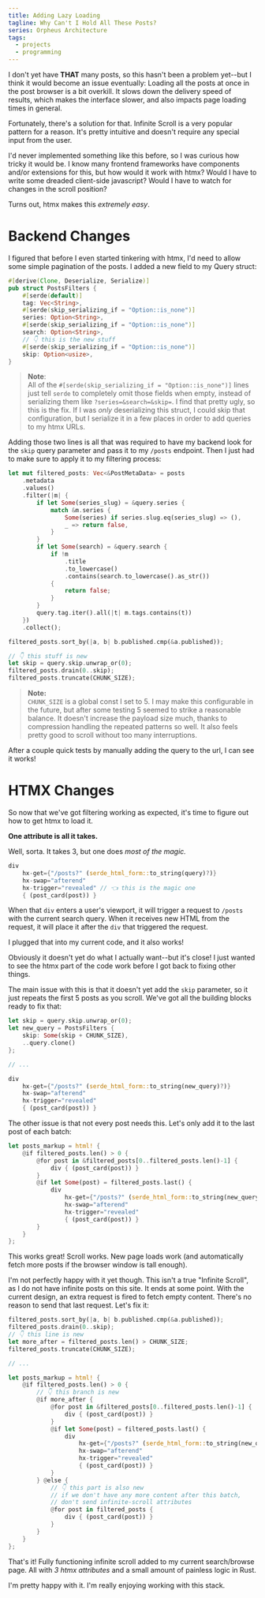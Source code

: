 ```yaml
---
title: Adding Lazy Loading
tagline: Why Can't I Hold All These Posts?
series: Orpheus Architecture
tags:
  - projects
  - programming
---
```


I don't yet have **THAT** many posts, so this hasn't been a problem yet--but I
think it would become an issue eventually: Loading all the posts at once in the
post browser is a bit overkill. It slows down the delivery speed of results,
which makes the interface slower, and also impacts page loading times in
general.

Fortunately, there's a solution for that. Infinite Scroll is a very popular
pattern for a reason. It's pretty intuitive and doesn't require any special
input from the user.

I'd never implemented something like this before, so I was curious how tricky it
would be. I know many frontend frameworks have components and/or extensions for
this, but how would it work with htmx? Would I have to write some dreaded
client-side javascript? Would I have to watch for changes in the scroll
position?

Turns out, htmx makes this _extremely easy_.

# Backend Changes

I figured that before I even started tinkering with htmx, I'd need to allow some
simple pagination of the posts. I added a new field to my Query struct:

```rs
#[derive(Clone, Deserialize, Serialize)]
pub struct PostsFilters {
    #[serde(default)]
    tag: Vec<String>,
    #[serde(skip_serializing_if = "Option::is_none")]
    series: Option<String>,
    #[serde(skip_serializing_if = "Option::is_none")]
    search: Option<String>,
    // 👇 this is the new stuff
    #[serde(skip_serializing_if = "Option::is_none")]
    skip: Option<usize>,
}
```

> **Note**:  
> All of the `#[serde(skip_serializing_if = "Option::is_none")]` lines just tell
> `serde` to completely omit those fields when empty, instead of serializing
> them like `?series=&search=&skip=`. I find that pretty ugly, so this is the
> fix. If I was _only_ deserializing this struct, I could skip that
> configuration, but I serialize it in a few places in order to add queries to
> my htmx URLs.

Adding those two lines is all that was required to have my backend look for the
`skip` query parameter and pass it to my `/posts` endpoint. Then I just had to
make sure to apply it to my filtering process:

```rs
let mut filtered_posts: Vec<&PostMetaData> = posts
    .metadata
    .values()
    .filter(|m| {
        if let Some(series_slug) = &query.series {
            match &m.series {
                Some(series) if series.slug.eq(series_slug) => (),
                _ => return false,
            }
        }
        if let Some(search) = &query.search {
            if !m
                .title
                .to_lowercase()
                .contains(search.to_lowercase().as_str())
            {
                return false;
            }
        }
        query.tag.iter().all(|t| m.tags.contains(t))
    })
    .collect();

filtered_posts.sort_by(|a, b| b.published.cmp(&a.published));

// 👇 this stuff is new
let skip = query.skip.unwrap_or(0);
filtered_posts.drain(0..skip);
filtered_posts.truncate(CHUNK_SIZE);
```

> **Note:**  
> `CHUNK_SIZE` is a global const I set to 5. I may make this configurable in the
> future, but after some testing 5 seemed to strike a reasonable balance. It
> doesn't increase the payload size much, thanks to compression handling the
> repeated patterns so well. It also feels pretty good to scroll without too
> many interruptions.

After a couple quick tests by manually adding the query to the url, I can see it
works!

# HTMX Changes

So now that we've got filtering working as expected, it's time to figure out how
to get htmx to load it.

**One attribute is all it takes.**

Well, sorta. It takes 3, but one does _most of the magic._

```rs
div
    hx-get={"/posts?" (serde_html_form::to_string(query)?)}
    hx-swap="afterend"
    hx-trigger="revealed" // 👈 this is the magic one
    { (post_card(post)) }
```

When that `div` enters a user's viewport, it will trigger a request to `/posts`
with the current search query. When it receives new HTML from the request, it
will place it after the `div` that triggered the request.

I plugged that into my current code, and it also works!

Obviously it doesn't yet do what I actually want--but it's close! I just wanted
to see the htmx part of the code work before I got back to fixing other things.

The main issue with this is that it doesn't yet add the `skip` parameter, so it
just repeats the first 5 posts as you scroll. We've got all the building blocks
ready to fix that:

```rs
let skip = query.skip.unwrap_or(0);
let new_query = PostsFilters {
    skip: Some(skip + CHUNK_SIZE),
    ..query.clone()
};

// ...

div
    hx-get={"/posts?" (serde_html_form::to_string(new_query)?)}
    hx-swap="afterend"
    hx-trigger="revealed"
    { (post_card(post)) }
```

The other issue is that not every post needs this. Let's only add it to the last
post of each batch:

```rs
let posts_markup = html! {
    @if filtered_posts.len() > 0 {
        @for post in &filtered_posts[0..filtered_posts.len()-1] {
            div { (post_card(post)) }
        }
        @if let Some(post) = filtered_posts.last() {
            div
                hx-get={"/posts?" (serde_html_form::to_string(new_query)?)}
                hx-swap="afterend"
                hx-trigger="revealed"
                { (post_card(post)) }
        }
    }
};
```

This works great! Scroll works. New page loads work (and automatically fetch
more posts if the browser window is tall enough).

I'm not perfectly happy with it yet though. This isn't a true "Infinite Scroll",
as I do not have infinite posts on this site. It ends at some point. With the
current design, an extra request is fired to fetch empty content. There's no
reason to send that last request. Let's fix it:

```rs
filtered_posts.sort_by(|a, b| b.published.cmp(&a.published));
filtered_posts.drain(0..skip);
// 👇 this line is new
let more_after = filtered_posts.len() > CHUNK_SIZE;
filtered_posts.truncate(CHUNK_SIZE);

// ...

let posts_markup = html! {
    @if filtered_posts.len() > 0 {
        // 👇 this branch is new
        @if more_after {
            @for post in &filtered_posts[0..filtered_posts.len()-1] {
                div { (post_card(post)) }
            }
            @if let Some(post) = filtered_posts.last() {
                div
                    hx-get={"/posts?" (serde_html_form::to_string(new_query)?)}
                    hx-swap="afterend"
                    hx-trigger="revealed"
                    { (post_card(post)) }
            }
        } @else {
            // 👇 this part is also new
            // if we don't have any more content after this batch,
            // don't send infinite-scroll attributes
            @for post in filtered_posts {
                div { (post_card(post)) }
            }
        }
    }
};
```

That's it! Fully functioning infinite scroll added to my current search/browse
page. All with _3 htmx attributes_ and a small amount of painless logic in Rust.

I'm pretty happy with it. I'm really enjoying working with this stack.
